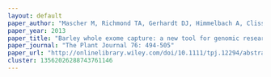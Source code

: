 ```yaml
---
layout: default
paper_author: "Mascher M, Richmond TA, Gerhardt DJ, Himmelbach A, Clissold L, Sampath D, Ayling S, Steuernagel B, Pfeifer M, D’Ascenzo M, Akhunov ED, Hedley P, Gonzales AM, Morrell PL, Kilian B, Blattner FR, Scholz U, Mayer KFX, Flavell AJ, Muehlbauer GJ, Waugh R, Jeddeloh JA, Stein N"
paper_year: 2013
paper_title: "Barley whole exome capture: a new tool for genomic research in the genus <i>Hordeum</i> and beyond"
paper_journal: "The Plant Journal 76: 494-505"
paper_url: "http://onlinelibrary.wiley.com/doi/10.1111/tpj.12294/abstract"
cluster: 13562026288743761146
---
```

